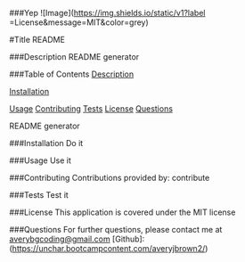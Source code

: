 ###Yep
 ![Image](https://img.shields.io/static/v1?label
 =License&message=MIT&color=grey)


#Title
README

###Description
README generator

###Table of Contents
[Description](#description)

[Installation](#installation)

[Usage](#usage)
[Contributing](#contributing)
[Tests](#tests)
[License](#license)
[Questions](#questions)

README generator

###Installation
Do it

###Usage
Use it

###Contributing
Contributions provided by: contribute

###Tests
Test it

###License
This application is covered under the MIT license

###Questions
For further questions, please contact me at averybgcoding@gmail.com
[Github]: (https://unchar.bootcampcontent.com/averyjbrown2/)